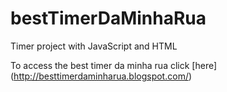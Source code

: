 # bestTimerDaMinhaRua
Timer project with JavaScript and HTML

To access the best timer da minha rua click [here] (http://besttimerdaminharua.blogspot.com/)
